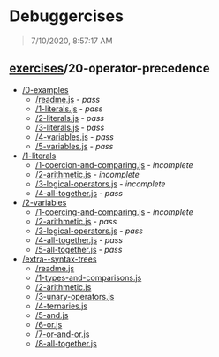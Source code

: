 # Debuggercises 

> 7/10/2020, 8:57:17 AM 

## [exercises](../README.md)/20-operator-precedence 

- [/0-examples](./0-examples/README.md)
  - [/readme.js](./0-examples/README.md#readmejs) - _pass_ 
  - [/1-literals.js](./0-examples/README.md#1-literalsjs) - _pass_ 
  - [/2-literals.js](./0-examples/README.md#2-literalsjs) - _pass_ 
  - [/3-literals.js](./0-examples/README.md#3-literalsjs) - _pass_ 
  - [/4-variables.js](./0-examples/README.md#4-variablesjs) - _pass_ 
  - [/5-variables.js](./0-examples/README.md#5-variablesjs) - _pass_ 
- [/1-literals](./1-literals/README.md)
  - [/1-coercion-and-comparing.js](./1-literals/README.md#1-coercion-and-comparingjs) - _incomplete_ 
  - [/2-arithmetic.js](./1-literals/README.md#2-arithmeticjs) - _incomplete_ 
  - [/3-logical-operators.js](./1-literals/README.md#3-logical-operatorsjs) - _incomplete_ 
  - [/4-all-together.js](./1-literals/README.md#4-all-togetherjs) - _pass_ 
- [/2-variables](./2-variables/README.md)
  - [/1-coercing-and-comparing.js](./2-variables/README.md#1-coercing-and-comparingjs) - _incomplete_ 
  - [/2-arithmetic.js](./2-variables/README.md#2-arithmeticjs) - _pass_ 
  - [/3-logical-operators.js](./2-variables/README.md#3-logical-operatorsjs) - _pass_ 
  - [/4-all-together.js](./2-variables/README.md#4-all-togetherjs) - _pass_ 
  - [/5-all-together.js](./2-variables/README.md#5-all-togetherjs) - _pass_ 
- [/extra--syntax-trees](./extra--syntax-trees/README.md)
  - [/readme.js](./extra--syntax-trees/README.md#readmejs)  
  - [/1-types-and-comparisons.js](./extra--syntax-trees/README.md#1-types-and-comparisonsjs)  
  - [/2-arithmetic.js](./extra--syntax-trees/README.md#2-arithmeticjs)  
  - [/3-unary-operators.js](./extra--syntax-trees/README.md#3-unary-operatorsjs)  
  - [/4-ternaries.js](./extra--syntax-trees/README.md#4-ternariesjs)  
  - [/5-and.js](./extra--syntax-trees/README.md#5-andjs)  
  - [/6-or.js](./extra--syntax-trees/README.md#6-orjs)  
  - [/7-or-and-or.js](./extra--syntax-trees/README.md#7-or-and-orjs)  
  - [/8-all-together.js](./extra--syntax-trees/README.md#8-all-togetherjs)  
